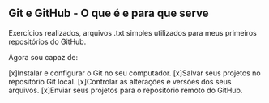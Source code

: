 ## Git e GitHub - O que é e para que serve

Exercícios realizados, arquivos .txt simples utilizados para meus primeiros repositórios do GitHub.

Agora sou capaz de:

[x]Instalar e configurar o Git no seu computador.
[x]Salvar seus projetos no repositório Git local.
[x]Controlar as alterações e versões dos seus arquivos.
[x]Enviar seus projetos para o repositório remoto do GitHub.
